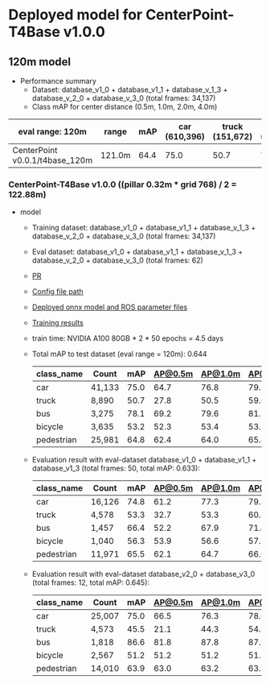 # Deployed model for CenterPoint-T4Base v1.0.0
## 120m model

- Performance summary
  - Dataset: database_v1_0 + database_v1_1 + database_v_1_3 + database_v_2_0 + database_v_3_0 (total frames: 34,137)
  - Class mAP for center distance (0.5m, 1.0m, 2.0m, 4.0m)

| eval range: 120m                 | range  | mAP  | car <br> (610,396)   | truck <br> (151,672) | bus <br> (37,876)  | bicycle <br> (47,739) | pedestrian <br> (367,200) |
| -------------------------------- | ------ | ---- | ---------------------| -------------------- | -------------------| --------------------- | ------------------------- |
| CenterPoint v0.0.1/t4base_120m   | 121.0m | 64.4 | 75.0                 | 50.7                 | 78.1               | 53.2                  | 64.8                      |


### CenterPoint-T4Base v1.0.0 ((pillar 0.32m * grid 768) / 2 = 122.88m)

- model
  - Training dataset: database_v1_0 + database_v1_1 + database_v_1_3 + database_v_2_0 + database_v_3_0 (total frames: 34,137)
  - Eval dataset: database_v1_0 + database_v1_1 + database_v_1_3 + database_v_2_0 + database_v_3_0 (total frames: 62)
  - [PR](https://github.com/tier4/autoware-ml/pull/159)
  - [Config file path](https://github.com/tier4/autoware-ml/blob/5f472170f07251184dc009a1ec02be3b4f3bf98c/autoware_ml/configs/detection3d/dataset/t4dataset/base.py)
  - [Deployed onnx model and ROS parameter files](TBD)
  - [Training results](https://drive.google.com/drive/u/0/folders/1bMarMoNQXdF_3nB-BjFx28S5HMIfgeIJ)
  - train time: NVIDIA A100 80GB * 2 * 50 epochs = 4.5 days
  - Total mAP to test dataset (eval range = 120m): 0.644

    | class_name   | Count  | mAP      | AP@0.5m   | AP@1.0m   | AP@2.0m   | AP@4.0m   |
    |------------- |------- |--------- |---------  |---------- |---------- |---------- |
    | car          | 41,133 | 75.0     | 64.7      | 76.8      | 79.1      | 79.5      |
    | truck        |  8,890 | 50.7     | 27.8      | 50.5      | 59.6      | 65.1      |
    | bus          |  3,275 | 78.1     | 69.2      | 79.6      | 81.1      | 82.6      |
    | bicycle      |  3,635 | 53.2     | 52.3      | 53.4      | 53.5      | 53.6      |
    | pedestrian   | 25,981 | 64.8     | 62.4      | 64.0      | 65.4      | 67.4      |

  - Evaluation result with eval-dataset database_v1_0 + database_v1_1 + database_v1_3 (total frames: 50, total mAP: 0.633):

    | class_name  | Count   | mAP       | AP@0.5m   | AP@1.0m   | AP@2.0m   | AP@4.0m   |
    |-------------|---------|---------  |---------  |---------- |---------- |---------- |
    | car         | 16,126  | 74.8      | 61.2      | 77.3      | 79.8      | 80.9      |
    | truck       | 4,578   | 53.3      | 32.7      | 53.3      | 60.8      | 66.4      |
    | bus         | 1,457   | 66.4      | 52.2      | 67.9      | 71.4      | 74.0      |
    | bicycle     | 1,040   | 56.3      | 53.9      | 56.6      | 57.3      | 57.4      |
    | pedestrian  | 11,971  | 65.5      | 62.1      | 64.7      | 66.6      | 68.6      |

  - Evaluation result with eval-dataset database_v2_0 + database_v3_0 (total frames: 12, total mAP: 0.645):

    | class_name | Count    | mAP       | AP@0.5m   | AP@1.0m   | AP@2.0m   | AP@4.0m   |
    | ---------- |--------- |---------  |---------- |---------- |---------- |---------  |
    | car        | 25,007   | 75.0      | 66.5      | 76.3      | 78.6      | 78.8      |
    | truck      | 4,573    | 45.5      | 21.1      | 44.3      | 54.9      | 61.8      |
    | bus        | 1,818    | 86.6      | 81.8      | 87.8      | 87.9      | 88.9      |
    | bicycle    | 2,567    | 51.2      | 51.2      | 51.2      | 51.2      | 51.3      |
    | pedestrian | 14,010   | 63.9      | 63.0      | 63.2      | 63.7      | 65.7      |

